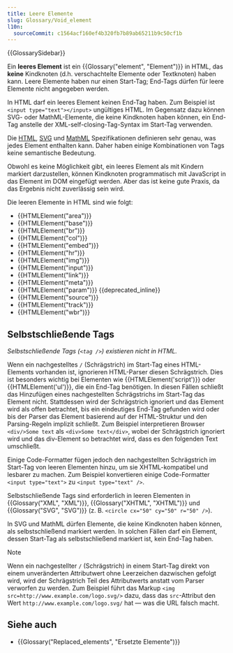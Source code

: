 ```yaml
---
title: Leere Elemente
slug: Glossary/Void_element
l10n:
  sourceCommit: c1564acf160ef4b320fb7b89ab65211b9c50cf1b
---
```


{{GlossarySidebar}}

Ein **leeres Element** ist ein {{Glossary("element", "Element")}} in HTML, das **keine** Kindknoten (d.h. verschachtelte Elemente oder Textknoten) haben kann. Leere Elemente haben nur einen Start-Tag; End-Tags dürfen für leere Elemente nicht angegeben werden.

In HTML darf ein leeres Element keinen End-Tag haben. Zum Beispiel ist `<input type="text"></input>` ungültiges HTML. Im Gegensatz dazu können SVG- oder MathML-Elemente, die keine Kindknoten haben können, ein End-Tag anstelle der XML-self-closing-Tag-Syntax im Start-Tag verwenden.

Die [HTML](https://html.spec.whatwg.org/multipage/), [SVG](https://svgwg.org/svg2-draft/) und [MathML](https://w3c.github.io/mathml/spec.html) Spezifikationen definieren sehr genau, was jedes Element enthalten kann. Daher haben einige Kombinationen von Tags keine semantische Bedeutung.

Obwohl es keine Möglichkeit gibt, ein leeres Element als mit Kindern markiert darzustellen, können Kindknoten programmatisch mit JavaScript in das Element im DOM eingefügt werden. Aber das ist keine gute Praxis, da das Ergebnis nicht zuverlässig sein wird.

Die leeren Elemente in HTML sind wie folgt:

- {{HTMLElement("area")}}
- {{HTMLElement("base")}}
- {{HTMLElement("br")}}
- {{HTMLElement("col")}}
- {{HTMLElement("embed")}}
- {{HTMLElement("hr")}}
- {{HTMLElement("img")}}
- {{HTMLElement("input")}}
- {{HTMLElement("link")}}
- {{HTMLElement("meta")}}
- {{HTMLElement("param")}} {{deprecated_inline}}
- {{HTMLElement("source")}}
- {{HTMLElement("track")}}
- {{HTMLElement("wbr")}}

## Selbstschließende Tags

_Selbstschließende Tags (`<tag />`) existieren nicht in HTML._

Wenn ein nachgestelltes `/` (Schrägstrich) im Start-Tag eines HTML-Elements vorhanden ist, ignorieren HTML-Parser diesen Schrägstrich. Dies ist besonders wichtig bei Elementen wie {{HTMLElement('script')}} oder {{HTMLElement('ul')}}, die ein End-Tag benötigen. In diesen Fällen schließt das Hinzufügen eines nachgestellten Schrägstrichs im Start-Tag das Element nicht. Stattdessen wird der Schrägstrich ignoriert und das Element wird als offen betrachtet, bis ein eindeutiges End-Tag gefunden wird oder bis der Parser das Element basierend auf der HTML-Struktur und den Parsing-Regeln implizit schließt. Zum Beispiel interpretieren Browser `<div/>Some text` als `<div>Some text</div>`, wobei der Schrägstrich ignoriert wird und das div-Element so betrachtet wird, dass es den folgenden Text umschließt.

Einige Code-Formatter fügen jedoch den nachgestellten Schrägstrich im Start-Tag von leeren Elementen hinzu, um sie XHTML-kompatibel und lesbarer zu machen. Zum Beispiel konvertieren einige Code-Formatter `<input type="text">` zu `<input type="text" />`.

Selbstschließende Tags sind erforderlich in leeren Elementen in {{Glossary("XML", "XML")}}, {{Glossary("XHTML", "XHTML")}} und {{Glossary("SVG", "SVG")}} (z. B. `<circle cx="50" cy="50" r="50" />`).

In SVG und MathML dürfen Elemente, die keine Kindknoten haben können, als selbstschließend markiert werden. In solchen Fällen darf ein Element, dessen Start-Tag als selbstschließend markiert ist, kein End-Tag haben.

> [!NOTE]
> Wenn ein nachgestellter `/` (Schrägstrich) in einem Start-Tag direkt von einem unveränderten Attributwert ohne Leerzeichen dazwischen gefolgt wird, wird der Schrägstrich Teil des Attributwerts anstatt vom Parser verworfen zu werden. Zum Beispiel führt das Markup `<img src=http://www.example.com/logo.svg/>` dazu, dass das `src`-Attribut den Wert `http://www.example.com/logo.svg/` hat — was die URL falsch macht.

## Siehe auch

- {{Glossary("Replaced_elements", "Ersetzte Elemente")}}
